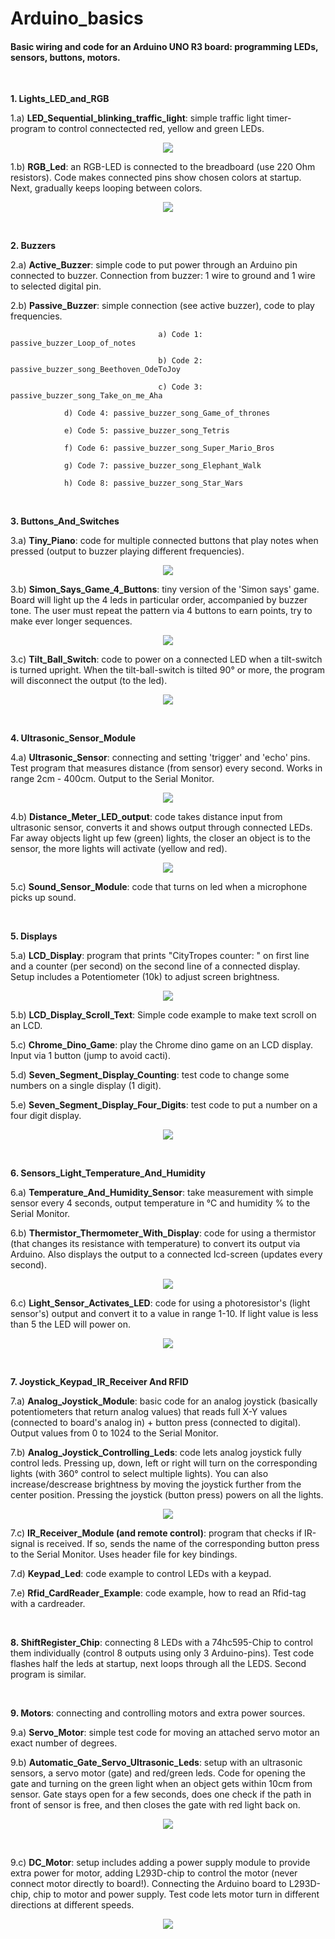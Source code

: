# Arduino_basics
#### Basic wiring and code for an Arduino UNO R3 board: programming LEDs, sensors, buttons, motors. <br>

<br>

**1. Lights_LED_and_RGB**
	
1.a) **LED_Sequential_blinking_traffic_light**: simple traffic light timer-program to control connectected red, yellow and green LEDs.
	
<p align="center">
  <img src="https://github.com/CityTropes/Arduino_basics/blob/de3dc76c1a83c9a5a60bbcb25c348b6d6917bad6/media/traffic_light.png" />
</p>

1.b) **RGB_Led**: an RGB-LED is connected to the breadboard (use 220 Ohm resistors). Code makes connected pins show chosen colors at startup.  Next, gradually keeps looping between colors.
 
<p align="center">
  <img src="https://github.com/CityTropes/Arduino_basics/blob/315148d21e06229a31a48aca6f53778b0a4823cc/media/rgb_connected.png" />
</p>

<br>

**2. Buzzers**

2.a) **Active_Buzzer**: simple code to put power through an Arduino pin connected to buzzer. Connection from buzzer: 1 wire to ground and 1 wire to selected digital pin.

2.b) **Passive_Buzzer**: simple connection (see active buzzer), code to play frequencies. 

                                     a) Code 1: passive_buzzer_Loop_of_notes
    
                                     b) Code 2: passive_buzzer_song_Beethoven_OdeToJoy
    
                                     c) Code 3: passive_buzzer_song_Take_on_me_Aha 
										
				d) Code 4: passive_buzzer_song_Game_of_thrones

				e) Code 5: passive_buzzer_song_Tetris

				f) Code 6: passive_buzzer_song_Super_Mario_Bros

				g) Code 7: passive_buzzer_song_Elephant_Walk

				h) Code 8: passive_buzzer_song_Star_Wars
  
<br>

**3. Buttons_And_Switches**

3.a) **Tiny_Piano**: code for multiple connected buttons that play notes when pressed (output to buzzer playing different frequencies).
	
<p align="center">
  <img src="https://github.com/CityTropes/Arduino_basics/blob/f283458a35bdf447b46827d7f47c3986039f152c/media/tiny_buzzer_piano.png" />
</p>

3.b) **Simon_Says_Game_4_Buttons**: tiny version of the 'Simon says' game. Board will light up the 4 leds in particular order, accompanied by buzzer tone. The user must repeat the pattern via 4 buttons to earn points, try to make ever longer sequences.

<p align="center">
  <img src="https://github.com/CityTropes/Arduino_basics/blob/077ccf1e157cabaa1715b963fd000b1250dbb99e/resources/pictures/simon_says.png" />
</p>


3.c) **Tilt_Ball_Switch**: code to power on a connected LED when a tilt-switch is turned upright. When the tilt-ball-switch is tilted 90° or more, the program will disconnect the output (to the led).

<p align="center">
  <img src="https://github.com/CityTropes/Arduino_basics/blob/2b858fea2df94c348802aa8320c6d2ca78dca4c0/media/tilt_ball_switch.png" />
</p>

<br>

**4. Ultrasonic_Sensor_Module**

4.a) **Ultrasonic_Sensor**: connecting and setting 'trigger' and 'echo' pins. Test program that measures distance (from sensor) every second. Works in range 2cm - 400cm. Output to the Serial Monitor.

<p align="center">
  <img src="https://github.com/CityTropes/Arduino_basics/blob/f283458a35bdf447b46827d7f47c3986039f152c/media/ultrasonic_sensor.png" />
</p>

4.b) **Distance_Meter_LED_output**: code takes distance input from ultrasonic sensor, converts it and shows output through connected LEDs. Far away objects light up few (green) 		lights, the closer an object is to the sensor, the more lights will activate (yellow and red).

<p align="center">
  <img src="https://github.com/CityTropes/Arduino_basics/blob/14b6842a005691c0396ecdd47f3ffefa2bdc20c3/media/proximity_leds.png" />
</p>

5.c) **Sound_Sensor_Module**: code that turns on led when a microphone picks up sound.

<br>

**5. Displays**

5.a) **LCD_Display**: program that prints "CityTropes counter: " on first line and a counter (per second) on the second line of a connected display. Setup includes a Potentiometer (10k) to adjust screen brightness.

<p align="center">
  <img src="https://github.com/CityTropes/Arduino_basics/blob/315148d21e06229a31a48aca6f53778b0a4823cc/media/lcd_display.png" />
</p>

5.b) **LCD_Display_Scroll_Text**: Simple code example to make text scroll on an LCD.

5.c) **Chrome_Dino_Game**: play the Chrome dino game on an LCD display. Input via 1 button (jump to avoid cacti).

5.d) **Seven_Segment_Display_Counting**: test code to change some numbers on a single display (1 digit).

5.e) **Seven_Segment_Display_Four_Digits**: test code to put a number on a four digit display.

<p align="center">
  <img src="https://github.com/CityTropes/Arduino_basics/blob/df2138f709da7b1e125a334e827faff3465a49c7/resources/pictures/seven_segment_display_four_digits.png" />
</p>

<br>

**6. Sensors_Light_Temperature_And_Humidity**

6.a) **Temperature_And_Humidity_Sensor**: take measurement with simple sensor every 4 seconds, output temperature in °C and humidity % to the Serial Monitor.

6.b) **Thermistor_Thermometer_With_Display**: code for using a thermistor (that changes its resistance with temperature) to convert its output via Arduino. Also displays the output to a connected lcd-screen (updates every second).

<p align="center">
  <img src="https://github.com/CityTropes/Arduino_basics/blob/444719e11e4f6514ead720168bcd2134433af97c/media/thermometer.png" />
</p>

6.c) **Light_Sensor_Activates_LED**: code for using a photoresistor's (light sensor's) output and convert it to a value in range 1-10. If light value is less than 5 the LED will power on.

<p align="center">
  <img src="https://github.com/CityTropes/Arduino_basics/blob/9c6b71db158c246d0f7c9ed7de8262a2d2f4aefe/resources/pictures/photoresistor.png" />
</p>

<br>

**7. Joystick_Keypad_IR_Receiver And RFID**

7.a) **Analog_Joystick_Module**: basic code for an analog joystick (basically potentiometers that return analog values) that reads full X-Y values (connected to board's analog in) + button press (connected to digital). Output values from 0 to 1024 to the Serial Monitor.

7.b) **Analog_Joystick_Controlling_Leds**: code lets analog joystick fully control leds. Pressing up, down, left or right will turn on the corresponding lights (with 360° control to select multiple lights). You can also increase/descrease brightness by moving the joystick further from the center position. Pressing the joystick (button press) powers on all the lights.

<p align="center">
  <img src="https://github.com/CityTropes/Arduino_basics/blob/df2138f709da7b1e125a334e827faff3465a49c7/resources/pictures/joystick_leds.png" />
</p>

7.c) **IR_Receiver_Module (and remote control)**: program that checks if IR-signal is received. If so, sends the name of the corresponding button press to the Serial Monitor. Uses header file for key bindings.

7.d) **Keypad_Led**: code example to control LEDs with a keypad.

7.e) **Rfid_CardReader_Example**: code example, how to read an Rfid-tag with a cardreader.

<br>

**8. ShiftRegister_Chip**: connecting 8 LEDs with a 74hc595-Chip to control them individually (control 8 outputs using only 3 Arduino-pins). Test code flashes half the leds at startup, next loops through all the LEDS. Second program is similar.

<br>

**9. Motors**: connecting and controlling motors and extra power sources.

9.a) **Servo_Motor**: simple test code for moving an attached servo motor an exact number of degrees.

9.b) **Automatic_Gate_Servo_Ultrasonic_Leds**: setup with an ultrasonic sensors, a servo motor (gate) and red/green leds. Code for opening the gate and turning on the green light when an object gets within 10cm from sensor. Gate stays open for a few seconds, does one check if the path in front of sensor is free, and then closes the gate with red light back on.

<p align="center">
  <img src="https://github.com/CityTropes/Arduino_basics/blob/077ccf1e157cabaa1715b963fd000b1250dbb99e/resources/pictures/automatic_gate.png" />
</p>

<br>

9.c) **DC_Motor**: setup includes adding a power supply module to provide extra power for motor, adding L293D-chip to control the motor (never connect motor directly to board!). Connecting the Arduino board to L293D-chip, chip to motor and power supply. Test code lets motor turn in different directions at different speeds. 

<p align="center">
  <img src="https://github.com/CityTropes/Arduino_basics/blob/829ac765355d23c156a5f02a56ccbda42a91376d/media/motor_and_power_supply_module.png" />
</p>

